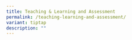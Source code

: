 ```yaml
---
title: Teaching & Learning and Assessment
permalink: /teaching-learning-and-assessment/
variant: tiptap
description: ""
---
```

